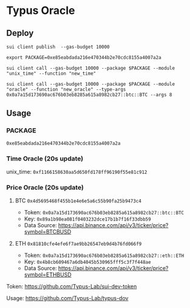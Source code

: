 # Typus Oracle

## Deploy

`sui client publish  --gas-budget 10000`

`export PACKAGE=0xe85eabdada216e470344b2e70cdc8155a4007a2a`

`sui client call --gas-budget 10000 --package $PACKAGE --module "unix_time" --function "new_time"`

`sui client call --gas-budget 10000 --package $PACKAGE --module "oracle" --function "new_oracle" --type-args  0x0a7a15d173690ac676b03eb8285a615a8982cb27::btc::BTC --args 8`

## Usage

### PACKAGE
`0xe85eabdada216e470344b2e70cdc8155a4007a2a`

### Time Oracle (20s update)
unix_time: `0xf1166158630aa5d650fd178ff96190f55e81c912`

### Price Oracle (20s update)

1. BTC `0x4d5695468f455b1e4e6e5a6c55b90fa25b9473c4`
    * Token: `0x0a7a15d173690ac676b03eb8285a615a8982cb27::btc::BTC`
    * Key: `0x89a1b98ea081f0403232dce17b1b7f16f33dbb59`
    * Data Source: https://api.binance.com/api/v3/ticker/price?symbol=BTCBUSD 


2. ETH `0x81810cfe4efe6f7ae9bb26547eb9d4b76fd066f9`
    * Token: `0x0a7a15d173690ac676b03eb8285a615a8982cb27::eth::ETH`
    * Key: `0x4b8cb609467a6db4045b530965fff5c3f7f448ae`
    * Data Source: https://api.binance.com/api/v3/ticker/price?symbol=ETHBUSD 

Token: https://github.com/Typus-Lab/sui-dev-token

Usage: https://github.com/Typus-Lab/typus-dov

<!-- ## Supra Oracle
https://supraoracles.com

`sui client call --gas-budget 10000 --package $PACKAGE --module "supra" --function "retrieve_price" --args 0xc40820e20346809f11f0bd04e954792f897a84d0 btc_usdt` -->